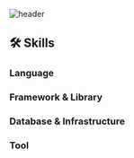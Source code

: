 ![header](https://capsule-render.vercel.app/api?type=waving&height=300&color=gradient&text=como's&fontAlign=80)

## 🛠️ Skills
### Language
### Framework & Library
### Database & Infrastructure
### Tool


<!--
**comom87/comom87** is a ✨ _special_ ✨ repository because its `README.md` (this file) appears on your GitHub profile.

Here are some ideas to get you started:

- 🔭 I’m currently working on ...
- 🌱 I’m currently learning ...
- 👯 I’m looking to collaborate on ...
- 🤔 I’m looking for help with ...
- 💬 Ask me about ...
- 📫 How to reach me: ...
- 😄 Pronouns: ...
- ⚡ Fun fact: ...
-->
